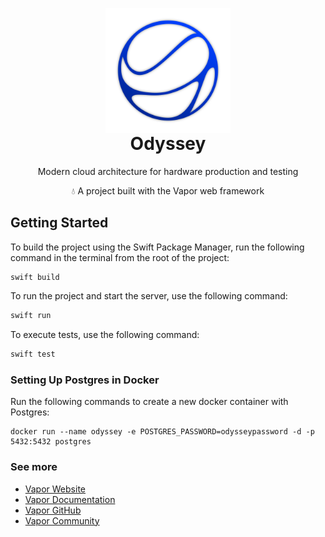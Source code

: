 <p align="center" style="margin-bottom: 0px !important;">
  <img width="200" src="docs/img/logo.svg" alt="Odyssey Logo" align="center">
</p>
<h1 align="center" style="margin-top: 0px;">Odyssey</h1>

<p align="center" >Modern cloud architecture for hardware production and testing</p>
<p align="center" >💧 A project built with the Vapor web framework</p>

## Getting Started

To build the project using the Swift Package Manager, run the following command in the terminal from the root of the project:
```bash
swift build
```

To run the project and start the server, use the following command:
```bash
swift run
```

To execute tests, use the following command:
```bash
swift test
```

### Setting Up Postgres in Docker
Run the following commands to create a new docker container with Postgres:
```shell
docker run --name odyssey -e POSTGRES_PASSWORD=odysseypassword -d -p 5432:5432 postgres
```

### See more

- [Vapor Website](https://vapor.codes)
- [Vapor Documentation](https://docs.vapor.codes)
- [Vapor GitHub](https://github.com/vapor)
- [Vapor Community](https://github.com/vapor-community)
